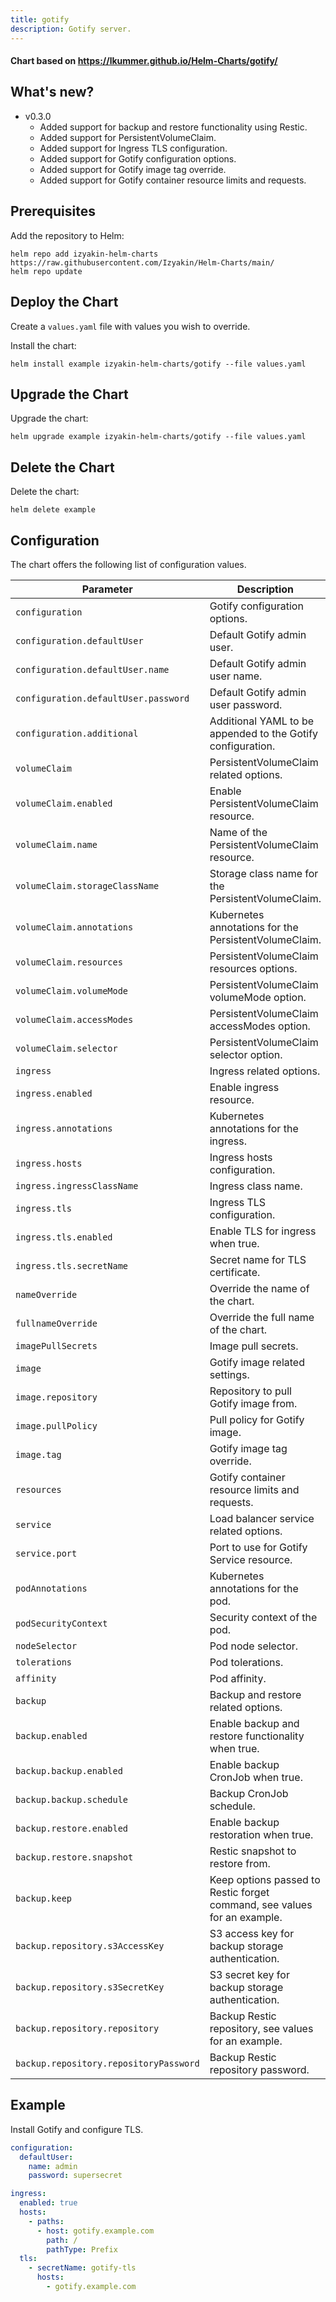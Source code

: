```yaml
---
title: gotify
description: Gotify server.
---
```


#### Chart based on https://lkummer.github.io/Helm-Charts/gotify/

## What's new?

- v0.3.0
  - Added support for backup and restore functionality using Restic.
  - Added support for PersistentVolumeClaim.
  - Added support for Ingress TLS configuration.
  - Added support for Gotify configuration options.
  - Added support for Gotify image tag override.
  - Added support for Gotify container resource limits and requests.

## Prerequisites

Add the repository to Helm:

```shell
helm repo add izyakin-helm-charts https://raw.githubusercontent.com/Izyakin/Helm-Charts/main/
helm repo update
```


## Deploy the Chart

Create a `values.yaml` file with values you wish to override.

Install the chart:

```shell
helm install example izyakin-helm-charts/gotify --file values.yaml
```
## Upgrade the Chart

Upgrade the chart:

```shell
helm upgrade example izyakin-helm-charts/gotify --file values.yaml
```

## Delete the Chart

Delete the chart:

```shell
helm delete example
```

## Configuration

The chart offers the following list of configuration values.

| Parameter | Description
| - | - |
| `configuration` | Gotify configuration options. |
| `configuration.defaultUser` | Default Gotify admin user. |
| `configuration.defaultUser.name` | Default Gotify admin user name. |
| `configuration.defaultUser.password` | Default Gotify admin user password. |
| `configuration.additional` | Additional YAML to be appended to the Gotify configuration. |
| `volumeClaim` | PersistentVolumeClaim related options. |
| `volumeClaim.enabled` | Enable PersistentVolumeClaim resource. |
| `volumeClaim.name` | Name of the PersistentVolumeClaim resource. |
| `volumeClaim.storageClassName` | Storage class name for the PersistentVolumeClaim. |
| `volumeClaim.annotations` | Kubernetes annotations for the PersistentVolumeClaim. |
| `volumeClaim.resources` | PersistentVolumeClaim resources options. |
| `volumeClaim.volumeMode` | PersistentVolumeClaim volumeMode option. |
| `volumeClaim.accessModes` | PersistentVolumeClaim accessModes option. |
| `volumeClaim.selector` | PersistentVolumeClaim selector option. |
| `ingress` | Ingress related options. |
| `ingress.enabled` | Enable ingress resource. |
| `ingress.annotations` | Kubernetes annotations for the ingress. |
| `ingress.hosts` | Ingress hosts configuration. |
| `ingress.ingressClassName` | Ingress class name. |
| `ingress.tls` | Ingress TLS configuration. |
| `ingress.tls.enabled` | Enable TLS for ingress when true. |
| `ingress.tls.secretName` | Secret name for TLS certificate. |
| `nameOverride` | Override the name of the chart. |
| `fullnameOverride` | Override the full name of the chart. |
| `imagePullSecrets` | Image pull secrets. |
| `image` |Gotify image related settings.|
| `image.repository` |Repository to pull Gotify image from.|
| `image.pullPolicy` |Pull policy for Gotify image.|
| `image.tag` |Gotify image tag override.|
| `resources` |Gotify container resource limits and requests.|
| `service` |Load balancer service related options.|
| `service.port` |Port to use for Gotify Service resource.|
| `podAnnotations` | Kubernetes annotations for the pod. |
| `podSecurityContext` | Security context of the pod. |
| `nodeSelector` | Pod node selector. |
| `tolerations` | Pod tolerations. |
| `affinity` | Pod affinity. |
| `backup` | Backup and restore related options. |
| `backup.enabled` | Enable backup and restore functionality when true. |
| `backup.backup.enabled` | Enable backup CronJob when true. |
| `backup.backup.schedule` | Backup CronJob schedule. |
| `backup.restore.enabled` | Enable backup restoration when true. |
| `backup.restore.snapshot` | Restic snapshot to restore from. |
| `backup.keep` | Keep options passed to Restic forget command, see values for an example. |
| `backup.repository.s3AccessKey` | S3 access key for backup storage authentication. |
| `backup.repository.s3SecretKey` | S3 secret key for backup storage authentication. |
| `backup.repository.repository` | Backup Restic repository, see values for an example. |
| `backup.repository.repositoryPassword` | Backup Restic repository password. |

## Example

Install Gotify and configure TLS.

```yaml
configuration:
  defaultUser:
    name: admin
    password: supersecret

ingress:
  enabled: true
  hosts: 
    - paths:
      - host: gotify.example.com
        path: /
        pathType: Prefix
  tls:
    - secretName: gotify-tls
      hosts:
        - gotify.example.com
```